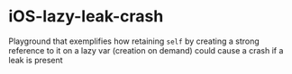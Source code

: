 # iOS-lazy-leak-crash
Playground that exemplifies how retaining `self` by creating a strong reference to it on a lazy var (creation on demand) could cause a crash if a leak is present
